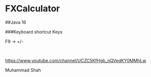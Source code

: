 # FXCalculator

##Java 16

###Keyboard shortcut Keys

F9 -> +/-

<br>

https://www.youtube.com/channel/UCZC5KfHgb_nQVedKY0MMhLw

Muhammad Shah